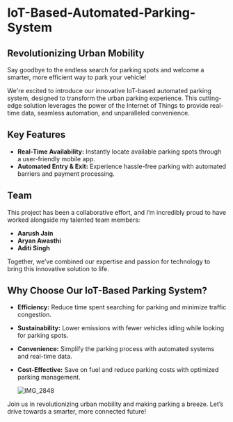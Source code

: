 # IoT-Based-Automated-Parking-System

## Revolutionizing Urban Mobility

Say goodbye to the endless search for parking spots and welcome a smarter, more efficient way to park your vehicle!

We're excited to introduce our innovative IoT-based automated parking system, designed to transform the urban parking experience. This cutting-edge solution leverages the power of the Internet of Things to provide real-time data, seamless automation, and unparalleled convenience.

## Key Features
- **Real-Time Availability:** Instantly locate available parking spots through a user-friendly mobile app.
- **Automated Entry & Exit:** Experience hassle-free parking with automated barriers and payment processing.

## Team
This project has been a collaborative effort, and I’m incredibly proud to have worked alongside my talented team members:
- **Aarush Jain**
- **Aryan Awasthi**
- **Aditi Singh**

Together, we’ve combined our expertise and passion for technology to bring this innovative solution to life.

## Why Choose Our IoT-Based Parking System?
- **Efficiency:** Reduce time spent searching for parking and minimize traffic congestion.
- **Sustainability:** Lower emissions with fewer vehicles idling while looking for parking spots.
- **Convenience:** Simplify the parking process with automated systems and real-time data.
- **Cost-Effective:** Save on fuel and reduce parking costs with optimized parking management.

  ![IMG_2848](https://github.com/user-attachments/assets/c3725a87-ac05-48c6-90db-96f8cadba3c6)


Join us in revolutionizing urban mobility and making parking a breeze. Let’s drive towards a smarter, more connected future!
